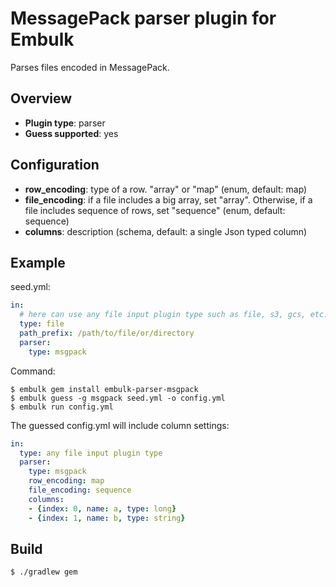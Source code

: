 # MessagePack parser plugin for Embulk

Parses files encoded in MessagePack.

## Overview

* **Plugin type**: parser
* **Guess supported**: yes

## Configuration

- **row_encoding**: type of a row. "array" or "map" (enum, default: map)
- **file_encoding**: if a file includes a big array, set "array". Otherwise, if a file includes sequence of rows, set "sequence" (enum, default: sequence)
- **columns**: description (schema, default: a single Json typed column)

## Example

seed.yml:

```yaml
in:
  # here can use any file input plugin type such as file, s3, gcs, etc.
  type: file
  path_prefix: /path/to/file/or/directory
  parser:
    type: msgpack
```

Command:

```
$ embulk gem install embulk-parser-msgpack
$ embulk guess -g msgpack seed.yml -o config.yml
$ embulk run config.yml
```

The guessed config.yml will include column settings:

```yaml
in:
  type: any file input plugin type
  parser:
    type: msgpack
    row_encoding: map
    file_encoding: sequence
    columns:
    - {index: 0, name: a, type: long}
    - {index: 1, name: b, type: string}
```


## Build

```
$ ./gradlew gem
```
